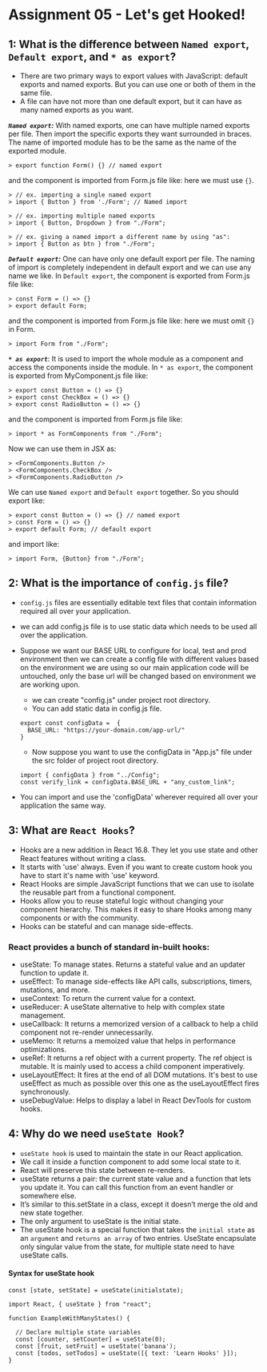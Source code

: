 # Assignment 05 - Let's get Hooked!

## 1: What is the difference between `Named export`, `Default export`, and `* as export`?

- There are two primary ways to export values with JavaScript: default exports and named exports. But you can use one or both of them in the same file.
- A file can have not more than one default export, but it can have as many named exports as you want.

**_`Named export`:_**
With named exports, one can have multiple named exports per file. Then import the specific exports they want surrounded in braces. The name of imported module has to be the same as the name of the exported module.

```
> export function Form() {} // named export
```

and the component is imported from Form.js file like: here we must use `{}`.

```
> // ex. importing a single named export
> import { Button } from './Form'; // Named import

> // ex. importing multiple named exports
> import { Button, Dropdown } from "./Form";

> // ex. giving a named import a different name by using "as":
> import { Button as btn } from "./Form";
```

**_`Default export`:_**
One can have only one default export per file. The naming of import is completely independent in default export and we can use any name we like.
In `Default export`, the component is exported from Form.js file like:

```
> const Form = () => {}
> export default Form;
```

and the component is imported from Form.js file like: here we must omit `{}` in Form.

```
> import Form from "./Form";
```

**_`* as export`_**:
It is used to import the whole module as a component and access the components inside the module.
In `* as export`, the component is exported from MyComponent.js file like:

```
> export const Button = () => {}
> export const CheckBox = () => {}
> export const RadioButton = () => {}
```

and the component is imported from Form.js file like:

```
> import * as FormComponents from "./Form";
```

Now we can use them in JSX as:

```
> <FormComponents.Button />
> <FormComponents.CheckBox />
> <FormComponents.RadioButton />
```

We can use `Named export` and `Default export` together. So you should export like:

```
> export const Button = () => {} // named export
> const Form = () => {}
> export default Form; // default export
```

and import like:

```
> import Form, {Button} from "./Form";
```

## 2: What is the importance of `config.js` file?

- `config.js` files are essentially editable text files that contain information required all over your application.
- we can add config.js file is to use static data which needs to be used all over the application.
- Suppose we want our BASE URL to configure for local, test and prod environment then we can create a config file with different values based on the environment we are using so our main application code will be untouched, only the base url will be changed based on environment we are working upon.

  - we can create "config.js" under project root directory.
  - You can add static data in config.js file.

  ```
  export const configData =  {
    BASE_URL: "https://your-domain.com/app-url/"
  }
  ```

  - Now suppose you want to use the configData in "App.js" file under the src folder of project root directory.

  ```
  import { configData } from "../Config";
  const verify_link = configData.BASE_URL + "any_custom_link";
  ```

- You can import and use the 'configData' wherever required all over your application the same way.

## 3: What are `React Hooks`?

- Hooks are a new addition in React 16.8. They let you use state and other React features without writing a class.
- It starts with 'use' always. Even if you want to create custom hook you have to start it's name with 'use' keyword.
- React Hooks are simple JavaScript functions that we can use to isolate the reusable part from a functional component.
- Hooks allow you to reuse stateful logic without changing your component hierarchy. This makes it easy to share Hooks among many components or with the community.
- Hooks can be stateful and can manage side-effects.

### React provides a bunch of standard in-built hooks:

- useState: To manage states. Returns a stateful value and an updater function to update it.
- useEffect: To manage side-effects like API calls, subscriptions, timers, mutations, and more.
- useContext: To return the current value for a context.
- useReducer: A useState alternative to help with complex state management.
- useCallback: It returns a memorized version of a callback to help a child component not re-render unnecessarily.
- useMemo: It returns a memoized value that helps in performance optimizations.
- useRef: It returns a ref object with a current property. The ref object is mutable. It is mainly used to access a child component imperatively.
- useLayoutEffect: It fires at the end of all DOM mutations. It's best to use useEffect as much as possible over this one as the useLayoutEffect fires synchronously.
- useDebugValue: Helps to display a label in React DevTools for custom hooks.

## 4: Why do we need `useState Hook`?

- `useState hook` is used to maintain the state in our React application.
- We call it inside a function component to add some local state to it.
- React will preserve this state between re-renders.
- useState returns a pair: the current state value and a function that lets you update it. You can call this function from an event handler or somewhere else.
- It’s similar to this.setState in a class, except it doesn’t merge the old and new state together.
- The only argument to useState is the initial state.
- The useState hook is a special function that takes the `initial state` as an `argument` and `returns an array` of two entries. UseState encapsulate only singular value from the state, for multiple state need to have useState calls.

#### Syntax for useState hook

```
const [state, setState] = useState(initialstate);

import React, { useState } from "react";

function ExampleWithManyStates() {

  // Declare multiple state variables
  const [counter, setCounter] = useState(0);
  const [fruit, setFruit] = useState('banana');
  const [todos, setTodos] = useState([{ text: 'Learn Hooks' }]);
}
```
